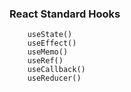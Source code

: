 ### React Standard Hooks
```
    useState()
    useEffect()
    useMemo()
    useRef()
    useCallback()
    useReducer()
```